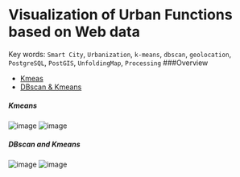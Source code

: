 # Visualization of Urban Functions based on Web data
Key words: `Smart City`, `Urbanization`, `k-means`, `dbscan`, `geolocation`, `PostgreSQL`, `PostGIS`, `UnfoldingMap`, `Processing`
###Overview
* [Kmeas](#kmeans)
* [DBscan & Kmeans](#dbscan-and-kmeans)

##### Kmeans
![image](https://github.com/ZENG-Yuhao/Visualization-of-urban-functions-based-on-web-datas/blob/master/screenshots/result1.png)
![image](https://github.com/ZENG-Yuhao/Visualization-of-urban-functions-based-on-web-datas/blob/master/screenshots/result2.png)

##### DBscan and Kmeans
![image](https://github.com/ZENG-Yuhao/Visualization-of-urban-functions-based-on-web-datas/blob/master/screenshots/6.png)
![image](https://github.com/ZENG-Yuhao/Visualization-of-urban-functions-based-on-web-datas/blob/master/screenshots/9.png)


